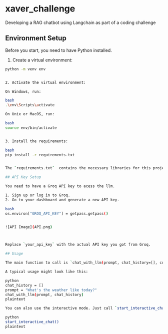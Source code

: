 # xaver_challenge
Developing a RAG chatbot using Langchain  as part of a coding challenge

## Environment Setup

Before you start, you need to have Python installed.  

1. Create a virtual environment:

```bash
python -m venv env


2. Activate the virtual environment:

On Windows, run:

bash
.\env\Scripts\activate

On Unix or MacOS, run:

bash
source env/bin/activate


3. Install the requirements:

bash
pip install -r requirements.txt


The `requirements.txt`  contains the necessary libraries for this project.

## API Key Setup

You need to have a Groq API key to acess the llm. 

1. Sign up or log in to Groq.
2. Go to your dashboard and generate a new API key.

bash
os.environ["GROQ_API_KEY"] = getpass.getpass()


![API Image](API.png)



Replace `your_api_key` with the actual API key you got from Groq.

## Usage

The main function to call is `chat_with_llm(prompt, chat_history=[], custom_template=PROMPT_TEMPLATE)`. 

A typical usage might look like this:

python
chat_history = []
prompt = "What's the weather like today?"
chat_with_llm(prompt, chat_history)
plaintext

You can also use the interactive mode. Just call `start_interactive_chat()` and start chatting. Type 'exit' or 'quit' to end the session.

python
start_interactive_chat()
plaintext

